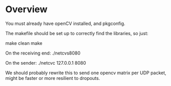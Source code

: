 Overview
========

You must already have openCV installed, and pkgconfig. 

The makefile should be set up to correctly find the libraries, so just:

make clean
make

On the receiving end: ./netcvs8080

On the sender: ./netcvc 127.0.0.1 8080

We should probably rewrite this to send one opencv matrix per UDP packet, might be faster or more resilient to dropouts. 

